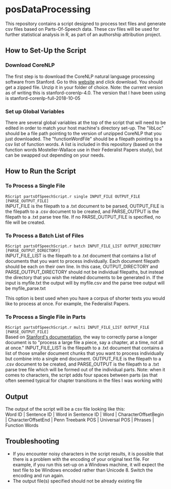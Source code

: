 # posDataProcessing
This repository contains a script designed to process text files and generate csv files based on Parts-Of-Speech data. These csv files will be used for further statistical analysis in R, as part of an authorship attribution project.
## How to Set-Up the Script
### Download CoreNLP
The first step is to download the CoreNLP natural language processing software from Stanford. Go to this [website](https://stanfordnlp.github.io/CoreNLP/) and click download. You should get a zipped file. Unzip it in your folder of choice. Note: the current version as of writing this is stanford-corenlp-4.0. The version that I have been using is stanford-corenlp-full-2018-10-05

### Set up Global Variables
There are several global variables at the top of the script that will need to be edited in order to match your host machine's directory set-up. The "libLoc" should be a file path pointing to the version of unzipped CoreNLP that you just downloaded. The "functionWordFile" should be a filepath pointing to a csv list of function words. A list is included in this repository (based on the function words Mosteller-Wallace use in their Federalist Papers study), but can be swapped out depending on your needs. 

## How to Run the Script
### To Process a Single File 
`RScript partsOfSpeechScript.r single INPUT_FILE OUTPUT_FILE [PARSE_OUTPUT_FILE]`
<br>
INPUT_FILE is the filepath to a .txt document to be parsed, OUTPUT_FILE is the filepath to a .csv document to be created, and PARSE_OUTPUT is the filepath to a .txt parse tree file. If no PARSE_OUTPUT_FILE is specified, no file will be created.

### To Process a Batch List of Files 
`RScript partsOfSpeechScript.r batch INPUT_FILE_LIST OUTPUT_DIRECTORY [PARSE_OUTPUT_DIRECTORY]`
<br>
INPUT_FILE_LIST is the filepath to a .txt document that contains a list of documents that you want to process individually. Each document filepath should be each on their own line. In this case, OUTPUT_DIRECTORY and PARSE_OUTPUT_DIRECTORY should not be individual filepaths, but instead the directory that you wish the related documents to be generated in. If the input is myfile.txt the output will by myfile.csv and the parse tree output will be myfile_parse.txt

This option is best used when you have a corpus of shorter texts you would like to process at once. For example, the Federalist Papers.

### To Process a Single File in Parts 
`RScript partsOfSpeechScript.r multi INPUT_FILE_LIST OUTPUT_FILE [PARSE_OUTPUT_FILE]`
<br>
Based on [Stanford's documentation](https://stanfordnlp.github.io/CoreNLP/memory-time.html), the way to correctly parse a longer document is to "process a large file a piece, say a chapter, at a time, not all at once." INPUT_FILE_LIST is the filepath to a .txt document that contains a list of those smaller document chunks that you want to process individually but combine into a single end document. OUTPUT_FILE is the filepath to a .csv document to be created, and PARSE_OUTPUT is the filepath to a .txt parse tree file which will be formed out of the individual parts. Note: when it comes to characters, the script adds four spaces between parts (as that often seemed typical for chapter transitions in the files I was working with)

## Output
The output of the script will be a csv file looking like this:
<br>
	Word ID | Sentence	ID | Word in Sentence ID	| Word	| CharacterOffsetBegin	| CharacterOffsetEnd	| Penn Treebank POS	| Universal POS | Phrases	| Function Words

## Troubleshooting

- If you encounter noisy characters in the script results, it is possible that there is a problem with the encoding of your original text file. For example, if you run this set-up on a Windows machine, it will expect the text file to be Windows encoded rather than Unicode 8. Switch the encoding and run again.
- The output file(s) specified should not be already existing file


